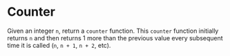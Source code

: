 # Counter
Given an integer ```n```, return a ```counter``` function. This ```counter``` function initially returns ```n``` and then returns 1 more than the previous value every subsequent time it is called (```n```, ```n + 1```, ```n + 2```, etc).